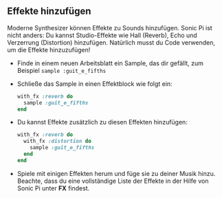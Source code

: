 ## Effekte hinzufügen

Moderne Synthesizer können Effekte zu Sounds hinzufügen. Sonic Pi ist nicht anders: Du kannst Studio-Effekte wie Hall (Reverb), Echo und Verzerrung (Distortion) hinzufügen. Natürlich musst du Code verwenden, um die Effekte hinzuzufügen!

- Finde in einem neuen Arbeitsblatt ein Sample, das dir gefällt, zum Beispiel `sample :guit_e_fifths`

- Schließe das Sample in einen Effektblock wie folgt ein:
    
    ```ruby
    with_fx :reverb do
      sample :guit_e_fifths
    end
    ```

- Du kannst Effekte zusätzlich zu diesen Effekten hinzufügen:
    
    ```ruby
    with_fx :reverb do
      with_fx :distortion do
        sample :guit_e_fifths
      end  
    end
    ```

- Spiele mit einigen Effekten herum und füge sie zu deiner Musik hinzu. Beachte, dass du eine vollständige Liste der Effekte in der Hilfe von Sonic Pi unter **FX** findest.